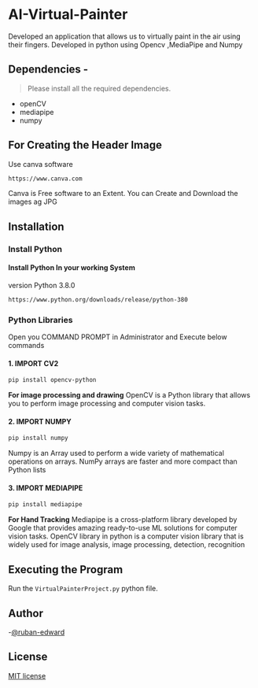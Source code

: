 # AI-Virtual-Painter

Developed an application that allows us to virtually paint in the air using their fingers. Developed in python using Opencv ,MediaPipe and Numpy

## Dependencies  -
> Please install all the required dependencies.
* openCV
* mediapipe
* numpy

## For Creating the Header Image 

Use canva software 

   ```bash
   https://www.canva.com
   ```
Canva is Free software to an Extent. You can Create and Download the images ag JPG

## Installation
<h3>Install Python</h3>

<h4>Install Python In your working System</h4>

version Python 3.8.0

   ```bash
   https://www.python.org/downloads/release/python-380
   ```
<h3>Python Libraries</h3>
<p>Open you COMMAND PROMPT in Administrator and Execute below commands</p>

<h4>1.  IMPORT CV2</h4>

   ```bash
   pip install opencv-python
   ```

<b>For image processing and drawing</b>
   OpenCV is a Python library that allows you to perform image processing and computer vision tasks.

<h4>2.  IMPORT NUMPY</h4>

   ```bash
   pip install numpy
   ```
   
   Numpy is an Array used to perform a wide variety of mathematical operations on arrays. NumPy arrays are faster and more compact than Python lists

<h4>3.  IMPORT MEDIAPIPE</h4>

   ```bash
   pip install mediapipe
   ```
   
   <b>For Hand Tracking</b>
   Mediapipe is a cross-platform library developed by Google that provides amazing ready-to-use ML solutions for computer vision tasks. OpenCV library in python is a computer vision library that is widely used for image analysis, image processing, detection, recognition
   
   ## Executing the Program

Run the ```VirtualPainterProject.py``` python file.

## Author 

-[@ruban-edward](https://github.com/Ruban-Edward/AI-Virtual-Painter)

## License

[MIT license](LICENSE.md)
